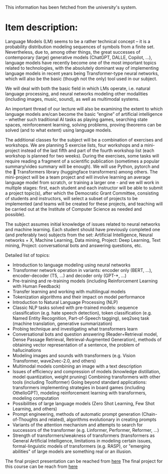 This information has been fetched from the university's system.

# Item description:

Language Models (LM) seems to be a rather technical concept – it is a probability distribution modeling sequences of symbols from a finite set. Nevertheless, due to, among other things, the great successes of contemporary (large) generative models (ChatGPT, DALLE, Copilot, ...), language models have recently become one of the most important topics related to technologies, with the absolutely dominant way of implementing language models in recent years being Transformer-type neural networks, which will also be the basic (though not the only) tool used in our subject.

We will deal with both the basic field in which LMs operate, i.e. natural language processing, and neural networks modeling other modalities (including images, music, sound), as well as multimodal systems.

An important thread of our lecture will also be examining the extent to which language models are/can become the basic “engine” of artificial intelligence – whether such traditional AI tasks as playing games, searching state spaces, reinforcement learning, solving problems, proving theorems can be solved (and to what extent) using language models.

The additional classes for the subject will be a combination of exercises and workshops. We are planning 5 exercise lists, four workshops and a mini-project instead of the last fifth and part of the fourth workshop list (each workshop is planned for two weeks). During the exercises, some tasks will require reading a fragment of a scientific publication (sometimes a popular summary/video summary will be enough). We will use Python, pytorch and the 🤗 Transformers library (huggingface transformers) among others. The mini-project will be a team project and will involve learning an average language model from scratch, or training a larger one - and we will work in multiple stages: first, each student and each instructor will be able to submit a project topic(s), after which the Democratic Grant Committee, consisting of students and instructors, will select a subset of projects to be implemented (and teams will be created for these projects, and teaching will be carried out at the Institute of Computer Science as needed and possible).

The subject assumes initial knowledge of issues related to neural networks and machine learning. Each student should have previously completed one (and preferably two) subjects from the set: Artificial Intelligence, Neural networks + X, Machine Learning, Data mining, Project: Deep Learning, Text mining, Project: conversational bots and answering questions, etc.

Detailed list of topics:
* Introduction to language modeling using neural networks
* Transformer network operation in variants: encoder only (BERT, …), encoder-decoder (T5, …) and decoder only (GPT-*, …)
* Pre-training and re-training models (including Reinforcement Learning with Human Feedback)
* Transfer learning and working with multilingual models
* Tokenization algorithms and their impact on model performance
* Introduction to Natural Language Processing (NLP)
* Classic NLP tasks solved with pre-trained models: sequence classification (e.g. hate speech detection), token classification (e.g. Named Entity Recognition, Part-of-Speech tagging), seq2seq task (machine translation, generative summarization)
* Probing technique and investigating what transformers learn
* Conversational bots and question answering (Reader+Retrieval model, Dense Passage Retrieval, Retrieval-Augmented Generation), methods of obtaining vector representation of a sentence, the problem of hallucinations
* Modeling images and sounds with transformers (e.g. Vision Transformer, wave2vec-2.0, and others)
* Multimodal models combining an image with a text description
* Issues of efficiency and compression of models (knowledge distillation, model quantization, weight pruning) Combining transformers with other tools (including Toolformer) Going beyond standard applications: transformers implementing strategies in board games (including OthelloGPT), modeling reinforcement learning with transformers, modeling computation
* Possibilities of large language models (Zero Shot Learning, Few Shot Learning, and others)
* Prompt engineering, methods of automatic prompt generation (Chain-of-Thoughts and related), algorithms evolutionary in creating prompts
* Variants of the attention mechanism and attempts to search for successors of the transformer (e.g. Linformer, Performer, Reformer, …)
* Strength of transformers/weakness of transformers (transformers as General Artificial Intelligence, limitations in modeling certain issues, formal-linguistic models of transformers (e.g. RASP), or "emerging abilities" of large models are something real or an illusion.

The final project presentation can be reached from [here](https://github.com/berayboztepe/UWR_DataScience/blob/main/Language%20Models/Project/Travel%20assistant.pptx)
The final project for this course can be reach from [here](https://github.com/AnujJhunjhunwala/TravelAssistant)

